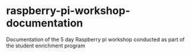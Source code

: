 # raspberry-pi-workshop-documentation
Documentation of the 5 day Raspberry pi workshop conducted as part of the student enrichment program
